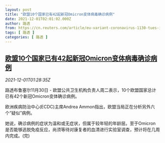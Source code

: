 ```yaml
---
layout: post
title: "欧盟10个国家已有42起新冠Omicron变体病毒确诊病例"
date: 2021-12-01T02:01:02.000Z
author: 路透
from: https://cn.reuters.com/article/eu-variant-coronavirus-1130-tues-idCNKBS2IG2R7
tags: [ 路透 ]
categories: [ 路透 ]
---
```

<!--1638324062000-->
[欧盟10个国家已有42起新冠Omicron变体病毒确诊病例](https://cn.reuters.com/article/eu-variant-coronavirus-1130-tues-idCNKBS2IG2R7)
------

<div>
<div><i>2021-12-01T01:28:35Z</i></div><p>路透布鲁塞尔11月30日 - 欧盟公共卫生机构负责人周二表示，10个欧盟国家总计已有42个新冠Omicron变体确诊病例。</p><p>欧洲疾病防治中心(ECDC)主席Andrea Ammon指出，欧盟当局正在分析另外六个“疑似”病例。</p><p>她说，确诊病例的症状为温和或无症状，但属于较年轻的年龄层。至于Omicron是否能够逃脱免疫反应，尚须等待对康复者的血清进行实验室调查，预计将在几周内完成。(完)</p>
</div>
